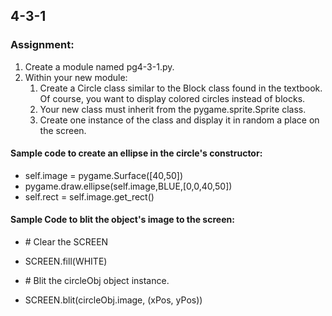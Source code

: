 ## 4-3-1
### Assignment:
1. Create a module named pg4-3-1.py.
2. Within your new module:
    1. Create a Circle class similar to the Block class found in the textbook. Of course, you want to display colored circles instead of blocks.
    2. Your new class must inherit from the pygame.sprite.Sprite class.
    3. Create one instance of the class and display it in random a place on the screen.


#### Sample code to create an ellipse in the circle's constructor:

* self.image = pygame.Surface([40,50]) 
* pygame.draw.ellipse(self.image,BLUE,[0,0,40,50])
* self.rect = self.image.get_rect()



#### Sample Code to blit the object's image to the screen:

* \# Clear the SCREEN
* SCREEN.fill(WHITE)

* \# Blit the circleObj object instance.
* SCREEN.blit(circleObj.image, (xPos, yPos))